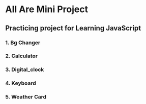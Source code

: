 # All Are Mini Project
## Practicing project for Learning JavaScript

### 1. Bg Changer
### 2. Calculator
### 3. Digital_clock
### 4. Keyboard
### 5. Weather Card
